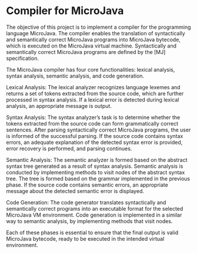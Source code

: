 # Compiler for MicroJava

The objective of this project is to implement a compiler for the programming language MicroJava. The compiler enables the translation of syntactically and semantically correct MicroJava programs into MicroJava bytecode, which is executed on the MicroJava virtual machine. Syntactically and semantically correct MicroJava programs are defined by the [MJ] specification.

The MicroJava compiler has four core functionalities: lexical analysis, syntax analysis, semantic analysis, and code generation.

Lexical Analysis: The lexical analyzer recognizes language lexemes and returns a set of tokens extracted from the source code, which are further processed in syntax analysis. If a lexical error is detected during lexical analysis, an appropriate message is output.

Syntax Analysis: The syntax analyzer’s task is to determine whether the tokens extracted from the source code can form grammatically correct sentences. After parsing syntactically correct MicroJava programs, the user is informed of the successful parsing. If the source code contains syntax errors, an adequate explanation of the detected syntax error is provided, error recovery is performed, and parsing continues.

Semantic Analysis: The semantic analyzer is formed based on the abstract syntax tree generated as a result of syntax analysis. Semantic analysis is conducted by implementing methods to visit nodes of the abstract syntax tree. The tree is formed based on the grammar implemented in the previous phase. If the source code contains semantic errors, an appropriate message about the detected semantic error is displayed.

Code Generation: The code generator translates syntactically and semantically correct programs into an executable format for the selected MicroJava VM environment. Code generation is implemented in a similar way to semantic analysis, by implementing methods that visit nodes.

Each of these phases is essential to ensure that the final output is valid MicroJava bytecode, ready to be executed in the intended virtual environment.